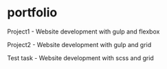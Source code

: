 # portfolio

Project1 - Website development with gulp and flexbox

Project2 - Website development with gulp and grid


Test task - Website development with scss and grid
